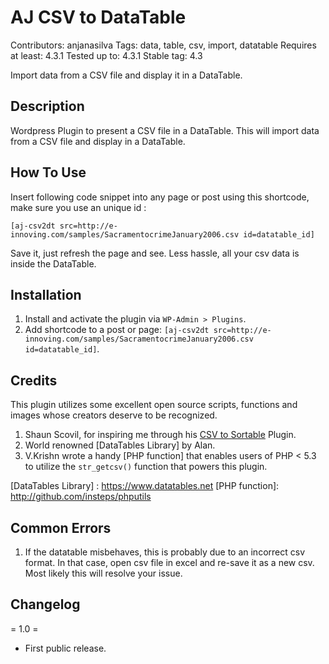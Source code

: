# AJ CSV to DataTable

Contributors: anjanasilva
Tags: data, table, csv, import, datatable
Requires at least: 4.3.1
Tested up to: 4.3.1
Stable tag: 4.3

Import data from a CSV file and display it in a DataTable.


## Description

Wordpress Plugin to present a CSV file in a DataTable. This will import data from a CSV file and display in a DataTable.


## How To Use

Insert following code snippet into any page or post using this shortcode, make sure you use an unique id :

`[aj-csv2dt src=http://e-innoving.com/samples/SacramentocrimeJanuary2006.csv id=datatable_id]`

Save it, just refresh the page and see. Less hassle, all your csv data is inside the DataTable.


## Installation

1. Install and activate the plugin via `WP-Admin > Plugins`.
2. Add shortcode to a post or page: 
`[aj-csv2dt src=http://e-innoving.com/samples/SacramentocrimeJanuary2006.csv id=datatable_id]`.

## Credits

This plugin utilizes some excellent open source scripts, functions and images whose creators deserve to be recognized.

1. Shaun Scovil, for inspiring me through his [CSV to Sortable] Plugin.
2. World renowned [DataTables Library] by Alan.
3. V.Krishn wrote a handy [PHP function] that enables users of PHP < 5.3 to utilize the `str_getcsv()` function that powers this plugin.

[CSV to Sortable]: https://wordpress.org/plugins/csv-to-sorttable/
[DataTables Library] : https://www.datatables.net
[PHP function]: http://github.com/insteps/phputils

## Common Errors

1. If the datatable misbehaves, this is probably due to an incorrect csv format. In that case, open csv file in excel
and re-save it as a new csv. Most likely this will resolve your issue.

## Changelog

= 1.0 =
* First public release.